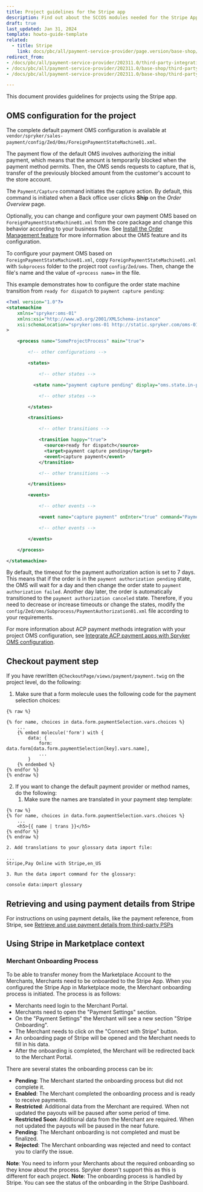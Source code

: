 ```yaml
---
title: Project guidelines for the Stripe app
description: Find out about the SCCOS modules needed for the Stripe App to function and their configuration
draft: true
last_updated: Jan 31, 2024
template: howto-guide-template
related:
  - title: Stripe
    link: docs/pbc/all/payment-service-provider/page.version/base-shop/third-party-integrations/stripe/stripe.html
redirect_from:
- /docs/pbc/all/payment-service-provider/202311.0/third-party-integrations/stripe/install-stripe.html
- /docs/pbc/all/payment-service-provider/202311.0/base-shop/third-party-integrations/stripe/install-stripe.html
- /docs/pbc/all/payment-service-provider/202311.0/base-shop/third-party-integrations/stripe/integrate-stripe.html

---
```


This document provides guidelines for projects using the Stripe app.

## OMS configuration for the project

The complete default payment OMS configuration is available at `vendor/spryker/sales-payment/config/Zed/Oms/ForeignPaymentStateMachine01.xml`.

The payment flow of the default OMS involves authorizing the initial payment, which means that the amount is temporarily blocked when the payment method permits. Then, the OMS sends requests to capture, that is, transfer of the previously blocked amount from the customer's account to the store account.

The `Payment/Capture` command initiates the capture action. By default, this command is initiated when a Back office user clicks **Ship** on the *Order Overview* page.

Optionally, you can change and configure your own payment OMS based on `ForeignPaymentStateMachine01.xml` from the core package and change this behavior according to your business flow. See [Install the Order Management feature](/docs/pbc/all/order-management-system/{{page.version}}/base-shop/install-and-upgrade/install-features/install-the-order-management-feature.html) for more information about the OMS feature and its configuration.

To configure your payment OMS based on `ForeignPaymentStateMachine01.xml`, copy `ForeignPaymentStateMachine01.xml` with `Subprocess` folder to the project root `config/Zed/oms`. Then, change the file's name and the value of `<process name=` in the file.

This example demonstrates how to configure the order state machine transition from `ready for dispatch` to `payment capture pending`:

```xml
<?xml version="1.0"?>
<statemachine
    xmlns="spryker:oms-01"
    xmlns:xsi="http://www.w3.org/2001/XMLSchema-instance"
    xsi:schemaLocation="spryker:oms-01 http://static.spryker.com/oms-01.xsd"
>

    <process name="SomeProjectProcess" main="true">

        <!-- other configurations -->

        <states>

            <!-- other states -->

          <state name="payment capture pending" display="oms.state.in-progress"/>

            <!-- other states -->

        </states>

        <transitions>

            <!-- other transitions -->

            <transition happy="true">
              <source>ready for dispatch</source>
              <target>payment capture pending</target>
              <event>capture payment</event>
            </transition>

            <!-- other transitions -->

        </transitions>

        <events>

            <!-- other events -->

            <event name="capture payment" onEnter="true" command="Payment/Capture"/>

            <!-- other events -->

        </events>

    </process>

</statemachine>
```

By default, the timeout for the payment authorization action is set to 7 days. This means that if the order is in the `payment authorization pending` state, the OMS will wait for a day and then change the order state to `payment authorization failed`. Another day later, the order is automatically transitioned to the `payment authorization canceled` state. Therefore,
if you need to decrease or increase timeouts or change the states, modify the `config/Zed/oms/Subprocess/PaymentAuthorization01.xml` file according to your requirements.

For more information about ACP payment methods integration with your project OMS configuration, see [Integrate ACP payment apps with Spryker OMS configuration](/docs/dg/dev/acp/integrate-acp-payment-apps-with-spryker-oms-configuration.html).

## Checkout payment step

If you have rewritten `@CheckoutPage/views/payment/payment.twig` on the project level, do the following:

1. Make sure that a form molecule uses the following code for the payment selection choices:

```twig
{% raw %}

{% for name, choices in data.form.paymentSelection.vars.choices %}
    ...
    {% embed molecule('form') with {
        data: {
            form: data.form[data.form.paymentSelection[key].vars.name],
            ...
        }
    {% endembed %}
{% endfor %}
{% endraw %}       
```

2. If you want to change the default payment provider or method names, do the following:
    1. Make sure the names are translated in your payment step template:

```twig
{% raw %}
{% for name, choices in data.form.paymentSelection.vars.choices %}
    ...
    <h5>{{ name | trans }}</h5>
{% endfor %}
{% endraw %}
```

    2. Add translations to your glossary data import file:

```csv
...
Stripe,Pay Online with Stripe,en_US
```
    3. Run the data import command for the glossary:

```bash
console data:import glossary
```

## Retrieving and using payment details from Stripe

For instructions on using payment details, like the payment reference, from Stripe, see [Retrieve and use payment details from third-party PSPs](https://docs.spryker.com/docs/pbc/all/payment-service-provider/{{page.version}}/base-shop/retrieve-and-use-payment-details-from-third-party-psps.html)

## Using Stripe in Marketplace context

### Merchant Onboarding Process

To be able to transfer money from the Marketplace Account to the Merchants, Merchants need to be onboarded to the Stripe App. When you configured the Stripe App in Marketplace mode, the Merchant onboarding process is initiated. The process is as follows:

- Merchants need login to the Merchant Portal.
- Merchants need to open the "Payment Settings" section.
- On the "Payment Settings" the Merchant will see a new section "Stripe Onboarding".
- The Merchant needs to click on the "Connect with Stripe" button.
- An onboarding page of Stripe will be opened and the Merchant needs to fill in his data.
- After the onboarding is completed, the Merchant will be redirected back to the Merchant Portal.

There are several states the onboarding process can be in:
- **Pending**: The Merchant started the onboarding process but did not complete it.
- **Enabled**: The Merchant completed the onboarding process and is ready to receive payments.
- **Restricted**: Additional data from the Merchant are required. When not updated the payouts will be paused after some period of time.
- **Restricted Soon**: Additional data from the Merchant are required. When not updated the payouts will be paused in the near future.
- **Pending**: The Merchant onboarding is not completed and must be finalized.
- **Rejected**: The Merchant onboarding was rejected and need to contact you to clarify the issue.

**Note**: You need to inform your Merchants about the required onboarding so they know about the process. Spryker doesn't support this as this is different for each project.
**Note**: The onboarding process is handled by Stripe. You can see the status of the onboarding in the Stripe Dashboard.

 